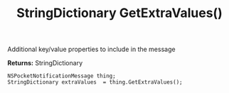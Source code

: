 ﻿---
uid: crmscript_ref_NSPocketNotificationMessage_GetExtraValues
title: StringDictionary GetExtraValues()
intellisense: NSPocketNotificationMessage.GetExtraValues
keywords: NSPocketNotificationMessage, GetExtraValues
so.topic: reference
---

Additional key/value properties to include in the message

**Returns:** StringDictionary


```crmscript
NSPocketNotificationMessage thing;
StringDictionary extraValues  = thing.GetExtraValues();
```


